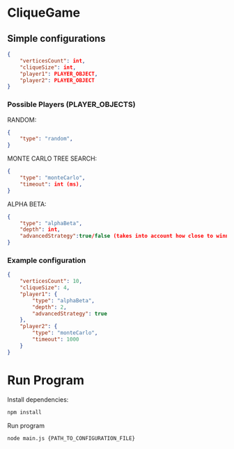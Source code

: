 # CliqueGame

## Simple configurations
```json
{
    "verticesCount": int,
    "cliqueSize": int,
    "player1": PLAYER_OBJECT,
    "player2": PLAYER_OBJECT
}
```
### Possible Players (PLAYER_OBJECTS)

RANDOM:
```json
{
    "type": "random",
}
```
MONTE CARLO TREE SEARCH:
```json
{
    "type": "monteCarlo",
    "timeout": int (ms),
}
```

ALPHA BETA:
```json
{
    "type": "alphaBeta",
    "depth": int,
    "advancedStrategy":true/false (takes into account how close to winning is opponent)
}
```

### Example configuration
```json
{
    "verticesCount": 10,
    "cliqueSize": 4,
    "player1": {
        "type": "alphaBeta",
        "depth": 2,
        "advancedStrategy": true
    },
    "player2": {
        "type": "monteCarlo",
        "timeout": 1000
    }
}
```
# Run Program
Install dependencies:
```bash
npm install
```
Run program
```bash
node main.js {PATH_TO_CONFIGURATION_FILE}
```




